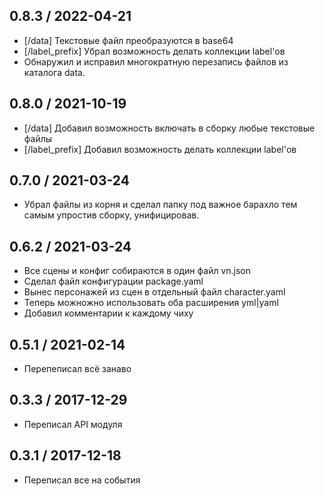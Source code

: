 0.8.3 / 2022-04-21
------------------
 * [/data] Текстовые файл преобразуются в base64
 * [/label_prefix] Убрал возможность делать коллекции label'ов
 * Обнаружил и исправил многократную перезапись файлов из каталога data.   

0.8.0 / 2021-10-19
------------------
 * [/data] Добавил возможность включать в сборку любые текстовые файлы
 * [/label_prefix] Добавил возможность делать коллекции label'ов
   

0.7.0 / 2021-03-24
------------------
 * Убрал файлы из корня и сделал папку под важное барахло
 	 тем самым упростив сборку, унифицировав.


0.6.2 / 2021-03-24
------------------
 * Все сцены и конфиг собираются в один файл vn.json
 * Сделал файл конфигурации package.yaml
 * Вынес персонажей из сцен в отдельный файл character.yaml
 * Теперь можножно использовать оба расширения yml|yaml
 * Добавил комментарии к каждому чиху
 

0.5.1 / 2021-02-14
------------------
 * Перепеписал всё занаво 
 
0.3.3 / 2017-12-29
------------------
  * Переписал API модуля

0.3.1 / 2017-12-18
------------------
  * Переписал все на события